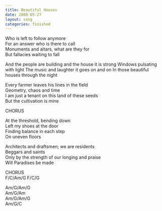 ```yaml
---
title: Beautiful Houses
date: 2008-05-27
layout: song
categories: finished
---
```

Who is left to follow anymore  
For an answer who is there to call  
Monuments and altars, what are they for  
But fallacies waiting to fall

<div class="chorus">And the people are building and the house it is strong  
Windows pulsating with light  
The music and laughter it goes on and on  
In those beautiful houses through the night</div>

Every farmer leaves his lines in the field  
Geometry, chaos and time  
I am just a tenant on this land of these seeds  
But the cultivation is mine

<div class="chorus">CHORUS

At the threshold, bending down  
Left my shoes at the door  
Finding balance in each step  
On uneven floors</div>

Architects and draftsmen; we are residents  
Beggars and saints  
Only by the strength of our longing and praise  
Will Paradises be made

<div class="chorus">CHORUS</div>
<div class="chords">F/C/Am/G  
F/C/G  

Am/G/Am/G  
Am/G/Am  
Am/G/Am/G  
Am/G/C</div>
